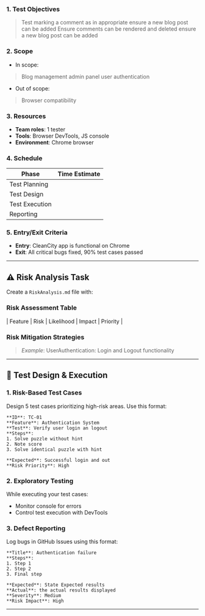 ### 1. Test Objectives

> Test marking a comment as in appropriate
> ensure a new blog post can be added
> Ensure comments can be rendered and deleted
> ensure a new blog post can be added

### 2. Scope
* In scope:
> Blog management
> admin panel
> user authentication
* Out of scope:
>  Browser compatibility

### 3. Resources

* **Team roles**: 1 tester
* **Tools**: Browser DevTools, JS console
* **Environment**: Chrome browser

### 4. Schedule

| Phase          | Time Estimate |
| -------------- | ------------- |
| Test Planning  |               |
| Test Design    |               |
| Test Execution |               |
| Reporting      |               |

### 5. Entry/Exit Criteria

* **Entry**: CleanCity app is functional on Chrome
* **Exit**: All critical bugs fixed, 90% test cases passed

---

## ⚠️ Risk Analysis Task

Create a `RiskAnalysis.md` file with:

### Risk Assessment Table

| Feature        | Risk                        | Likelihood | Impact | Priority |


### Risk Mitigation Strategies

> *Example*: UserAuthentication: Login and Logout functionality

---

## 🧪 Test Design & Execution

### 1. Risk-Based Test Cases

Design 5 test cases prioritizing high-risk areas. Use this format:

```
**ID**: TC-01  
**Feature**: Authentication System  
**Test**: Verify user login an logout  
**Steps**:  
1. Solve puzzle without hint  
2. Note score  
3. Solve identical puzzle with hint  

**Expected**: Successful login and out  
**Risk Priority**: High  
```

### 2. Exploratory Testing

While executing your test cases:

* Monitor console for errors
* Control test execution with DevTools

### 3. Defect Reporting

Log bugs in GitHub Issues using this format:

```
**Title**: Authentication failure 
**Steps**:  
1. Step 1  
2. Step 2 
3. Final step 

**Expected**: State Expected results 
**Actual**: the actual results displayed  
**Severity**: Medium  
**Risk Impact**: High  
```

---
